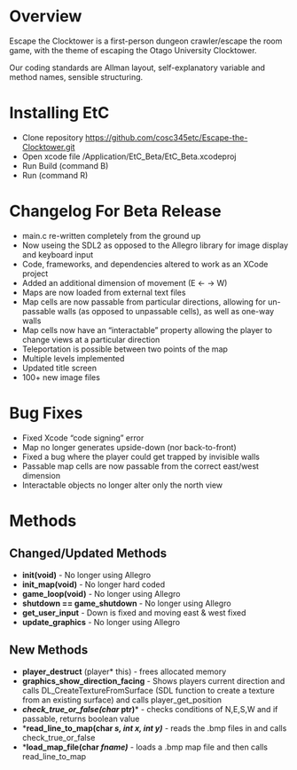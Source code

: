 

# Overview
Escape the Clocktower is a first-person dungeon crawler/escape the room game, with the theme of escaping the Otago University Clocktower. 

Our coding standards are Allman layout, self-explanatory variable and method names, sensible structuring. 

# Installing EtC
* Clone repository https://github.com/cosc345etc/Escape-the-Clocktower.git
* Open xcode file /Application/EtC_Beta/EtC_Beta.xcodeproj
* Run Build (command B)
* Run (command R)

# Changelog For Beta Release

* main.c re-written completely from the ground up
* Now useing the SDL2 as opposed to the Allegro library for image display and keyboard input
* Code, frameworks, and dependencies altered to work as an XCode project
* Added an additional dimension of movement (E ← → W)
* Maps are now loaded from external text files
* Map cells are now passable from particular directions, allowing for un-passable walls (as opposed to unpassable cells), as well as one-way walls
* Map cells now have an “interactable” property allowing the player to change views at a particular direction
* Teleportation is possible between two points of the map
* Multiple levels implemented
* Updated title screen
* 100+ new image files

# Bug Fixes

* Fixed Xcode “code signing” error
* Map no longer generates upside-down (nor back-to-front)
* Fixed a bug where the player could get trapped by invisible walls 
* Passable map cells are now passable from the correct east/west dimension
* Interactable objects no longer alter only the north view

# Methods

## Changed/Updated Methods
 
* **init(void)** - No longer using Allegro 
* **init_map(void)** - No longer hard coded
* **game_loop(void)** - No longer using Allegro 
* **shutdown == game_shutdown** - No longer using Allegro
* **get_user_input** - Down is fixed and moving east & west fixed
* **update_graphics** - No longer using Allegro

## New Methods

*  **player_destruct** (player* this) - frees allocated memory 
*  **graphics_show_direction_facing** - Shows players current direction and calls DL_CreateTextureFromSurface (SDL function to create a texture from an existing surface) and calls player_get_position
*  ***check_true_or_false(char* ptr)*** - checks conditions of N,E,S,W and if passable, returns boolean value 
*  ***read_line_to_map(char *s, int x, int y)*** - reads the .bmp files in and calls check_true_or_false
*  ***load_map_file(char *fname)*** - loads a .bmp map file and then calls read_line_to_map
